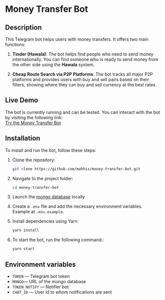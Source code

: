 # Money Transfer Bot

## Description

This Telegram bot helps users with money transfers. It offers two main functions:

1. **Tinder (Hawala)**: The bot helps find people who need to send money internationally. You can find someone who is ready to send money from the other side using the **Hawala** system.
   
2. **Cheap Route Search via P2P Platforms**: The bot tracks all major P2P platforms and provides users with buy and sell pairs based on their filters, showing where they can buy and sell currency at the best rates.

## Live Demo

The bot is currently running and can be tested. You can interact with the bot by visiting the following link:  
[Try the Money Transfer Bot](https://t.me/fe1p_bot)

## Installation

To install and run the bot, follow these steps:

1. Clone the repository:

    ```bash
    git clone https://github.com/mahhis/money-transfer-bot.git
    ```

2. Navigate to the project folder:

    ```bash
    cd money-transfer-bot
    ```

3. Launch the [mongo database](https://www.mongodb.com/) locally

4. Create a `.env` file and add the necessary environment variables. Example at `.env.example`.

5. Install dependencies using Yarn:

    ```bash
    yarn install
    ```
6. To start the bot, run the following command::

    ```bash
    yarn start
    ```    

## Environment variables

- `TOKEN` — Telegram bot token
- `MONGO`— URL of the mongo database
- `TOKEN_NOTIFY` — Notifier bot
- `CHAT_ID` — User id to whom notifications are sent





